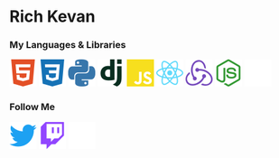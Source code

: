 # Rich Kevan

### My Languages & Libraries
<img src="./media/html5.svg" width="48">
<img src="./media/css3.svg" width="48">
<img src="./media/python.svg" width="48">
<img src="./media/django.svg" width="48">
<img src="./media/javascript.svg" width="48">
<img src="./media/react.svg" width="48">
<img src="./media/redux.svg" width="48">
<img src="./media/nodedotjs.svg" width="48">
<img src="./media/express.svg" width="48">

### Follow Me
[<img src="./media/twitter.svg" width="48">](https://twitter.com/intent/follow?screen_name=richkevan)
[<img src="./media/twitch.svg" width="48">](https://www.twitch.tv/richkevan)
[<img src="./media/devdotto.svg" width="48">](https://dev.to/richkevan)
